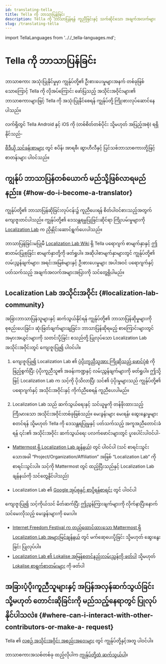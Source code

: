 ```yaml
---
id: translating-tella
title: Tella ကို ဘာသာပြန်ခြင်း
description: Tella ကို ဘာသာပြန်ရန် ကူညီခြင်းနှင့် သက်ဆိုင်သော အချက်အလက်များ
slug: /translating-tella
---
```

import TellaLanguages from '.././_tella-languages.md';


# Tella ကို ဘာသာပြန်ခြင်း

ဘာသာစကား အသုံးပြုနိုင်မှုမှာ ကျွန်ုပ်တို့၏ ဦးစားပေးမှုများအနက် တစ်ခုဖြစ်သောကြောင့် Tella ကို လိုအပ်ကြောင်း ဖော်ပြသည့် အသိုင်းအဝိုင်းများ၏ ဘာသာစကားများဖြင့် Tella ကို အသုံးပြုနိုင်စေရန် ကျွန်ုပ်တို့ ကြိုးစားလုပ်ဆောင်နေပါသည်။

လက်ရှိတွင် Tella Android နှင့် iOS ကို (တစ်စိတ်တစ်ပိုင်း သို့မဟုတ် အပြည့်အစုံ) ရရှိနိုင်သည်-


<TellaLanguages/>


[ဗီဒီယို သင်ခန်းစာများ](/video-tutorials) တွင် စပိန်၊ အာရဗီ၊ ဆွာဟီလီနှင့် ပြင်သစ်ဘာသာစကားတို့ဖြင့် စာတန်းများ ပါဝင်သည်။

## ကျွန်ုပ် ဘာသာပြန်တစ်ယောက် မည်သို့ဖြစ်လာရမည်နည်း။ {#how-do-i-become-a-translator}
ကျွန်ုပ်တို့၏ ဘာသာပြန်ဆိုခြင်းလုပ်ငန်း၌ ကူညီပေးရန် စိတ်ပါဝင်စားသည့်အတွက် ကျေးဇူးတင်ပါသည်။ ကျွန်ုပ်တို့၏ ဒေသန္တရမှုပြုခြင်းဆိုင်ရာ ကြိုးပမ်းမှုများကို [Localization Lab](https://www.localizationlab.org/) က ညှိနှိုင်းဆောင်ရွက်ပေးပါသည်။ 

ဘာသာပြန်ခြင်းမပြုမီ [Localization Lab Wiki](https://wiki.localizationlab.org/index.php/Tella) ရှိ Tella ပရောဂျက် စာမျက်နှာနှင့် ဤစာတမ်းပြုစုခြင်း စာမျက်နှာတို့ကို ဖတ်ရှုပါ။ အဆိုပါစာမျက်နှာများတွင် ကျွန်ုပ်တို့၏ လမ်းညွှန်ချက်များ၊ အရင်းအမြစ်များနှင့် ဦးစားပေးမှုများ အပါအဝင် ပရောဂျက်နှင့် ပတ်သက်သည့် အချက်အလက်အများအပြားကို သင်တွေ့ရှိပါမည်။ 

## Localization Lab အသိုင်းအဝိုင်း {#localization-lab-community}
အခြားဘာသာပြန်သူများနှင့် ဆက်သွယ်နိုင်ရန် ကျွန်ုပ်တို့၏ ဘာသာပြန်ဆိုမှုများကို စုစည်းပေးခြင်း၊ ဆုံးဖြတ်ချက်များချခြင်း၊ ဘာသာပြန်ဆိုရမည့် စာကြောင်းများတွင် အမှားအယွင်းများကို သတင်းပို့ခြင်း စသည်တို့ ပြုလုပ်သော Localization Lab အသိုင်းအဝိုင်းတွင် ကျေးဇူးပြု၍ ပါဝင်ပါ။ 

1. ကျေးဇူးပြု၍ Localization Lab ၏ [ပံ့ပိုးကူညီသူအား ကြိုဆိုသည့် ဖောင်ပုံစံ](https://docs.google.com/forms/d/e/1FAIpQLSfgXL7UbC6eVk7YMg_gidFnBre3a6liYSnAuhiPmtSybubNWA/viewform) ကို ဖြည့်စွက်ပြီး ပံ့ပိုးကူညီသူ၏ အခန်းကဏ္ဍနှင့် လမ်းညွှန်ချက်များကို ဖတ်ရှုပါ။ ဤသို့ဖြင့် Localization Lab က သင့်ကို ပိုသိလာပြီး သင်၏ ပံ့ပိုးမှုများသည် ကျွန်ုပ်တို့၏ ပရောဂျက်နှင့် အသိုင်းအဝိုင်းနှင့် ကိုက်ညီစေရန် ကူညီပေးပါမည်။

2. Localization Lab သည် ဆက်သွယ်ရေးနှင့် သင်ယူမှုကို တန်ဖိုးထားသည့် ကြီးမားသော အသိုင်းအဝိုင်းတစ်ခုဖြစ်သည်။ မေးခွန်းများ မေးရန်၊ ဆွေးနွေးမှုများ စတင်ရန် သို့မဟုတ် Tella ကို ဒေသန္တရပြုမှုနှင့် ပတ်သက်သည့် အကူအညီတောင်းခံရန် ၎င်း၏ အသိုင်းအဝိုင်း ဆက်သွယ်ရေး ပလက်ဖောင်းများတွင် ပူးပေါင်းပါဝင်ပါ-

* [Mattermost ရှိ Localization Lab ချန်နယ်](https://internetfreedomfestival.org/wiki/index.php/IFF_Mattermost)) တွင် ပါဝင်ပါ
(သင် စာရင်းသွင်းသောအခါ  “Project/Organization/Affiliation” အဖြစ်  “Localization Lab” ကို စာရင်းသွင်းပါ။ သင့်ကို Mattermost တွင် ထည့်ပြီးသည်နှင့် Localization Lab ချန်နယ်ကို သင်တွေ့နိုင်ပါသည်)


* Localization Lab ၏ [Google အုပ်စုနှင့် စာပို့ရန်စာရင်း](https://groups.google.com/g/OTFl10n) တွင် ပါဝင်ပါ

ကျေးဇူးပြု၍ သင့်ကိုယ်သင် မိတ်ဆက်ပြီး ဤညွှန်ကြားချက်များကို လိုက်နာပြီးနောက် သင်မေးလိုသည့် မေးခွန်းများကို မေးပါ။
- [Internet Freedom Festival က တည်ထောင်ထားသော Mattermost ရှိ Localization Lab အများမြင်ချန်နယ်](https://community.internetfreedomfestival.org/community/channels/localization-lab-chat) တွင် မက်ဆေ့ပေးပို့ခြင်း သို့မဟုတ် ဆွေးနွေးခြင်း ပြုလုပ်ပါ။
- [Localization Lab ၏ Lokalise အမြန်စတင်နည်းလမ်းညွှန်ကို ဖတ်ပါ](https://docs.google.com/document/d/1h3Fa9FbVAzHXKgS_H28LmycY3ujjCgQl-oOwVuIy2IA/edit) သို့မဟုတ် [Lokalise စာရွက်စာတမ်းများ](https://docs.lokalise.com/en/) ကို ဖတ်ပါ

## အခြားပံ့ပိုးကူညီသူများနှင့် အပြန်အလှန်ဆက်သွယ်ခြင်း သို့မဟုတ် တောင်းဆိုခြင်းကို မည်သည့်နေရာတွင် ပြုလုပ်နိုင်ပါသလဲ။ {#where-can-i-interact-with-other-contributors-or-make-a- request} 

Tella ၏ [လစဉ် အသိုင်းအဝိုင်း အစည်းအဝေးများ](/community-meetings) တွင် ကျွန်ုပ်တို့နှင့်အတူ ပါဝင်ပါ။

ဘာသာစကားအသစ်တစ်ခု ထည့်လိုပါက [ကျွန်ုပ်တို့ထံ ဆက်သွယ်ပါ](/contact-us)။

